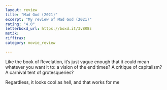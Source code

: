 ```yaml
---
layout: review
title: "Mad God (2021)"
excerpt: "My review of Mad God (2021)"
rating: "4.0"
letterboxd_url: https://boxd.it/3vBR8z
mst3k: 
rifftrax: 
category: movie_review

---
```


Like the book of Revelation, it’s just vague enough that it could mean whatever you want it to: a vision of the end times? A critique of capitalism? A carnival tent of grotesqueries?

Regardless, it looks cool as hell, and that works for me